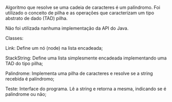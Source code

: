 Algoritmo que resolve se uma cadeia de caracteres é um palíndromo. Foi utilizado o conceito de pilha e as operações que caracterizam um tipo abstrato de dado (TAD) pilha.

Não foi utilizada nanhuma implementação da API do Java.

Classes:

Link: Define um nó (node) na lista encadeada;

StackString: Define uma lista simplesmente encadeada implementando uma TAD do tipo pilha;

Palindrome: Implementa uma pilha de caracteres e resolve se a string recebida é palíndromo;

Teste: Interface do programa. Lê a string e retorna a mesma, indicando se é palindrome ou não;
